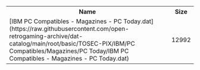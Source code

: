 <table>
<tr><th>Name</th><th>Size</th></tr>
<tr><td>[IBM PC Compatibles - Magazines - PC Today.dat](https://raw.githubusercontent.com/open-retrogaming-archive/dat-catalog/main/root/basic/TOSEC-PIX/IBM/PC Compatibles/Magazines/PC Today/IBM PC Compatibles - Magazines - PC Today.dat)</td><td>12992</td></tr>
</table>
